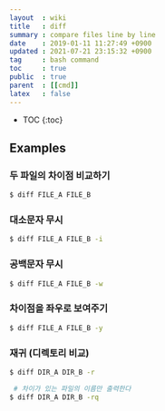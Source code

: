 ```yaml
---
layout  : wiki
title   : diff
summary : compare files line by line
date    : 2019-01-11 11:27:49 +0900
updated : 2021-07-21 23:15:32 +0900
tag     : bash command
toc     : true
public  : true
parent  : [[cmd]]
latex   : false
---
```

* TOC
{:toc}

## Examples
### 두 파일의 차이점 비교하기
```sh
$ diff FILE_A FILE_B
```

### 대소문자 무시
```sh
$ diff FILE_A FILE_B -i
```

### 공백문자 무시
```sh
$ diff FILE_A FILE_B -w
```

### 차이점을 좌우로 보여주기
```sh
$ diff FILE_A FILE_B -y
```

### 재귀 (디렉토리 비교)
```sh
$ diff DIR_A DIR_B -r
```

```sh
 # 차이가 있는 파일의 이름만 출력한다
$ diff DIR_A DIR_B -rq
```

